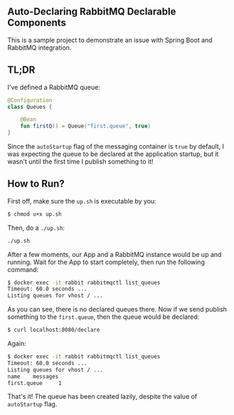 Auto-Declaring RabbitMQ Declarable Components
---
This is a sample project to demonstrate an issue with Spring Boot and RabbitMQ integration.

## TL;DR
I've defined a RabbitMQ queue:
```kotlin
@Configuration
class Queues {

    @Bean
    fun firstQ() = Queue("first.queue", true)
}
```
Since the `autoStartup` flag of the messaging container is `true` by default, I was expecting the queue to be declared
at the application startup, but it wasn't until the first time I publish something to it!

## How to Run?
First off, make sure the `up.sh` is executable by you:
```bash
$ chmod u+x up.sh
```
Then, do a `./up.sh`:
```bash
./up.sh
```
After a few moments, our App and a RabbitMQ instance would be up and running. Wait for the App to start completely,
then run the following command:
```bash
$ docker exec -it rabbit rabbitmqctl list_queues
Timeout: 60.0 seconds ...
Listing queues for vhost / ...
```
As you can see, there is no declared queues there. Now if we send publish something to the `first.queue`, then the 
queue would be declared:
```bash
$ curl localhost:8080/declare
```
Again:
```bash
$ docker exec -it rabbit rabbitmqctl list_queues
Timeout: 60.0 seconds ...
Listing queues for vhost / ...
name    messages
first.queue     1
```
That's it! The queue has been created lazily, despite the value of `autoStartup` flag.


